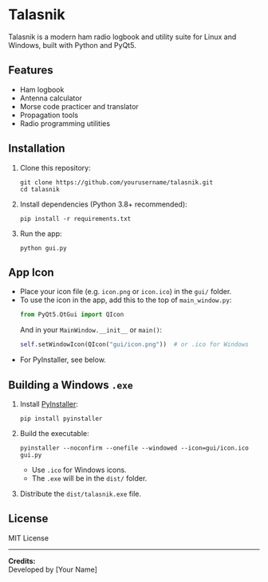 # Talasnik

Talasnik is a modern ham radio logbook and utility suite for Linux and Windows, built with Python and PyQt5.

## Features

- Ham logbook
- Antenna calculator
- Morse code practicer and translator
- Propagation tools
- Radio programming utilities

## Installation

1. Clone this repository:
    ```
    git clone https://github.com/yourusername/talasnik.git
    cd talasnik
    ```

2. Install dependencies (Python 3.8+ recommended):
    ```
    pip install -r requirements.txt
    ```

3. Run the app:
    ```
    python gui.py
    ```

## App Icon

- Place your icon file (e.g. `icon.png` or `icon.ico`) in the `gui/` folder.
- To use the icon in the app, add this to the top of `main_window.py`:
    ```python
    from PyQt5.QtGui import QIcon
    ```
  And in your `MainWindow.__init__` or `main()`:
    ```python
    self.setWindowIcon(QIcon("gui/icon.png"))  # or .ico for Windows
    ```
- For PyInstaller, see below.

## Building a Windows `.exe`

1. Install [PyInstaller](https://pyinstaller.org/):
    ```
    pip install pyinstaller
    ```

2. Build the executable:
    ```
    pyinstaller --noconfirm --onefile --windowed --icon=gui/icon.ico gui.py
    ```
    - Use `.ico` for Windows icons.
    - The `.exe` will be in the `dist/` folder.

3. Distribute the `dist/talasnik.exe` file.

## License

MIT License

---

**Credits:**  
Developed by [Your Name]  